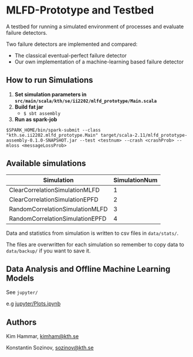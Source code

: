 # MLFD-Prototype and Testbed

 A testbed for running a simulated environment of processes and evaluate failure detectors.

 Two failure detectors are implemented and compared:

 - The classical eventual-perfect failure detector
 - Our own implementation of a machine-learning based failure detector

## How to run Simulations

1. **Set simulation parameters in `src/main/scala/kth/se/ii2202/mlfd_prototype/Main.scala`**
2. **Build fat jar**
   - `$ sbt assembly`
3. **Run as spark-job**
```
$SPARK_HOME/bin/spark-submit --class "kth.se.ii2202.mlfd_prototype.Main" target/scala-2.11/mlfd_prototype-assembly-0.1.0-SNAPSHOT.jar --test <testnum> --crash <crashProb> --mloss <messageLossProb>
```

## Available simulations

| Simulation                      | SimulationNum |
| ------------------------------- | ------------- |
| ClearCorrelationSimulationMLFD  | 1             |
| ClearCorrelationSimulationEPFD  | 2             |
| RandomCorrelationSimulationMLFD | 3             |
| RandomCorrelationSimulationEPFD | 4             |

Data and statistics from simulation is written to csv files in `data/stats/`.

The files are overwritten for each simulation so remember to copy data to `data/backup/` if you want to save it.

## Data Analysis and Offline Machine Learning Models

See `jupyter/`

e.g [jupyter/Plots.ipynb](jupyter/Plots.ipynb)

## Authors

Kim Hammar, kimham@kth.se

Konstantin Sozinov, sozinov@kth.se
